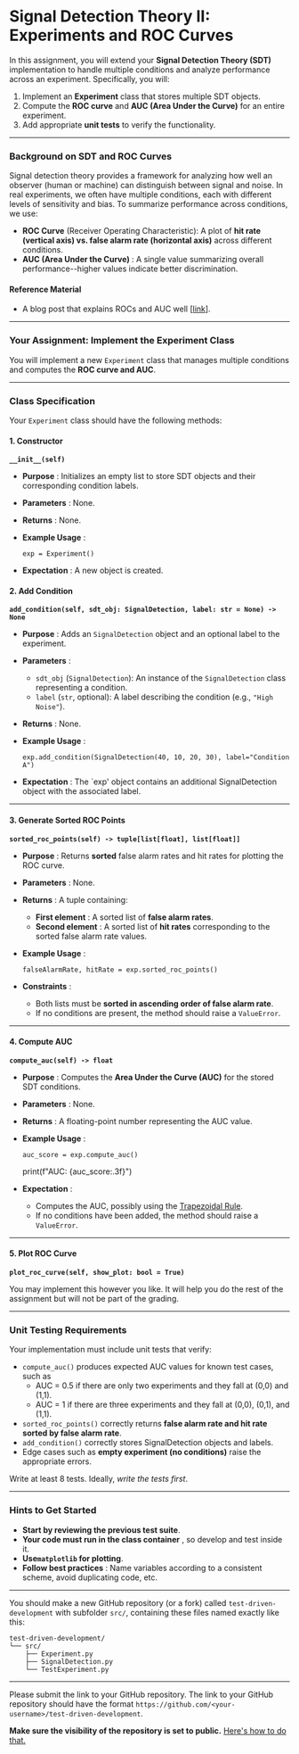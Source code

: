 # Signal Detection Theory II: Experiments and ROC Curves

In this assignment, you will extend your **Signal Detection Theory (SDT)**
implementation to handle multiple conditions and analyze performance across an
experiment. Specifically, you will:

  1. Implement an **Experiment** class that stores multiple SDT objects.
  2. Compute the **ROC curve** and **AUC (Area Under the Curve)** for an entire experiment.
  3. Add appropriate **unit tests** to verify the functionality.

* * *

### **Background on SDT and ROC Curves**

Signal detection theory provides a framework for analyzing how well an
observer (human or machine) can distinguish between signal and noise. In real
experiments, we often have multiple conditions, each with different levels of
sensitivity and bias. To summarize performance across conditions, we use:

  * **ROC Curve** (Receiver Operating Characteristic): A plot of **hit rate (vertical axis) vs.  false alarm rate (horizontal axis)** across different conditions.
  * **AUC (Area Under the Curve)** : A single value summarizing overall performance--higher values indicate better discrimination.

#### **Reference Material**

  * A blog post that explains ROCs and AUC well [[link](https://www.displayr.com/what-is-a-roc-curve-how-to-interpret-it/)].

* * *

### **Your Assignment: Implement the Experiment Class**

You will implement a new `Experiment` class that manages multiple conditions
and computes the **ROC curve and AUC**.

* * *

### **Class Specification**

Your `Experiment` class should have the following methods:

#### **1\. Constructor**

**`__init__(self)`**

  * **Purpose** : Initializes an empty list to store SDT objects and their corresponding condition labels.

  * **Parameters** : None.

  * **Returns** : None.

  * **Example Usage** :
    
        exp = Experiment()

  * **Expectation** : A new object is created.

#### **2\. Add Condition**

**`add_condition(self, sdt_obj: SignalDetection, label: str = None) -> None`**

  * **Purpose** : Adds an `SignalDetection` object and an optional label to the experiment.

  * **Parameters** :

    * `sdt_obj` (`SignalDetection`): An instance of the `SignalDetection` class representing a condition.
    * `label` (`str`, optional): A label describing the condition (e.g., `"High Noise"`).
  * **Returns** : None.

  * **Example Usage** :
    
        exp.add_condition(SignalDetection(40, 10, 20, 30), label="Condition A")

  * **Expectation** : The `exp' object contains an additional SignalDetection object with the associated label.

* * *

#### **3\. Generate Sorted ROC Points**

**`sorted_roc_points(self) -> tuple[list[float], list[float]]`**

  * **Purpose** : Returns **sorted** false alarm rates and hit rates for plotting the ROC curve.

  * **Parameters** : None.

  * **Returns** : A tuple containing:

    * **First element** : A sorted list of **false alarm rates**.
    * **Second element** : A sorted list of **hit rates** corresponding to the sorted false alarm rate values.
  * **Example Usage** :
    
        falseAlarmRate, hitRate = exp.sorted_roc_points()

  * **Constraints** :

    * Both lists must be **sorted in ascending order of false alarm rate**.
    * If no conditions are present, the method should raise a `ValueError`.

* * *

#### **4\. Compute AUC**

**`compute_auc(self) -> float`**

  * **Purpose** : Computes the **Area Under the Curve (AUC)** for the stored SDT conditions.

  * **Parameters** : None.

  * **Returns** : A floating-point number representing the AUC value.

  * **Example Usage** :
    
        auc_score = exp.compute_auc()
    print(f"AUC: {auc_score:.3f}")

  * **Expectation** :

    * Computes the AUC, possibly using the [Trapezoidal Rule](https://blogs.sas.com/content/iml/2011/06/01/the-trapezoidal-rule-of-integration.html).
    * If no conditions have been added, the method should raise a `ValueError`.

* * *

#### **5\. Plot ROC Curve**

**`plot_roc_curve(self, show_plot: bool = True)`**

You may implement this however you like. It will help you do the rest of the
assignment but will not be part of the grading.

* * *

### **Unit Testing Requirements**

Your implementation must include unit tests that verify:

  * `compute_auc()` produces expected AUC values for known test cases, such as 
    * AUC = 0.5 if there are only two experiments and they fall at (0,0) and (1,1).
    * AUC = 1 if there are three experiments and they fall at (0,0), (0,1), and (1,1).
  * `sorted_roc_points()` correctly returns **false alarm rate and hit rate sorted by false alarm rate**.
  * `add_condition()` correctly stores SignalDetection objects and labels.
  * Edge cases such as **empty experiment (no conditions)** raise the appropriate errors.

Write at least 8 tests. Ideally, _write the tests first_.

* * *

### **Hints to Get Started**

  * **Start by reviewing the previous test suite**.
  * **Your code must run in the class container** , so develop and test inside it.
  * **Use`matplotlib` for plotting**.
  * **Follow best practices** : Name variables according to a consistent scheme, avoid duplicating code, etc.

* * *

You should make a new GitHub repository (or a fork) called `test-driven-
development` with subfolder `src/`, containing these files named exactly like
this:

    
    
    test-driven-development/  
    └── src/  
        ├── Experiment.py  
        ├── SignalDetection.py  
        └── TestExperiment.py  
    

* * *

Please submit the link to your GitHub repository.  The link to your GitHub
repository should have the format `https://github.com/<your-username>/test-driven-development`.

**Make sure the visibility of the repository is set to public.**   [Here's how to do that.](https://docs.github.com/en/repositories/managing-your-repositorys-settings-and-features/managing-repository-settings/setting-repository-visibility#changing-a-repositorys-visibility)

